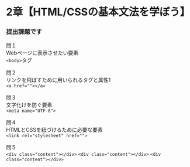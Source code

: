 # 2章【HTML/CSSの基本文法を学ぼう】
### 提出課題です

問１  
Webページに表示させたい要素  
`<body>`タグ

問２  
リンクを飛ばすために用いられるタグと属性1  
`<a href=""></a>`  

問３  
文字化けを防ぐ要素  
`<meta name="UTF-8">`

問４    
HTMLとCSSを紐づけるために必要な要素  
`<link rel="stylesheet" href="">`

問５  
`<div class="content"></div>`
`<div class="content"></div>`
`<div class="content"></div>`
